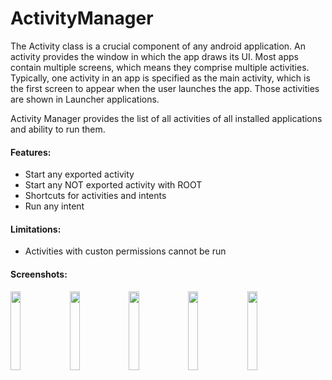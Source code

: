 # ActivityManager
The Activity class is a crucial component of any android application. An activity provides the window in which the app draws its UI. Most apps contain multiple screens, which means they comprise multiple activities. Typically, one activity in an app is specified as the main activity, which is the first screen to appear when the user launches the app. Those activities are shown in Launcher applications.

Activity Manager provides the list of all activities of all installed applications and ability to run them.

#### Features:
* Start any exported activity
* Start any NOT exported activity with ROOT
* Shortcuts for activities and intents
* Run any intent

#### Limitations:
* Activities with custon permissions cannot be run

#### Screenshots:


<img src="https://raw.githubusercontent.com/sdex/ActivityManager/master/app/art/Screenshot_1529778033.png" width="18%"></img> <img src="https://raw.githubusercontent.com/sdex/ActivityManager/master/app/art/Screenshot_1529778077.png" width="18%"></img> <img src="https://raw.githubusercontent.com/sdex/ActivityManager/master/app/art/Screenshot_1529778088.png" width="18%"></img> <img src="https://raw.githubusercontent.com/sdex/ActivityManager/master/app/art/Screenshot_1529778211.png" width="18%"></img> <img src="https://raw.githubusercontent.com/sdex/ActivityManager/master/app/art/Screenshot_1529778232.png" width="18%"></img> 
